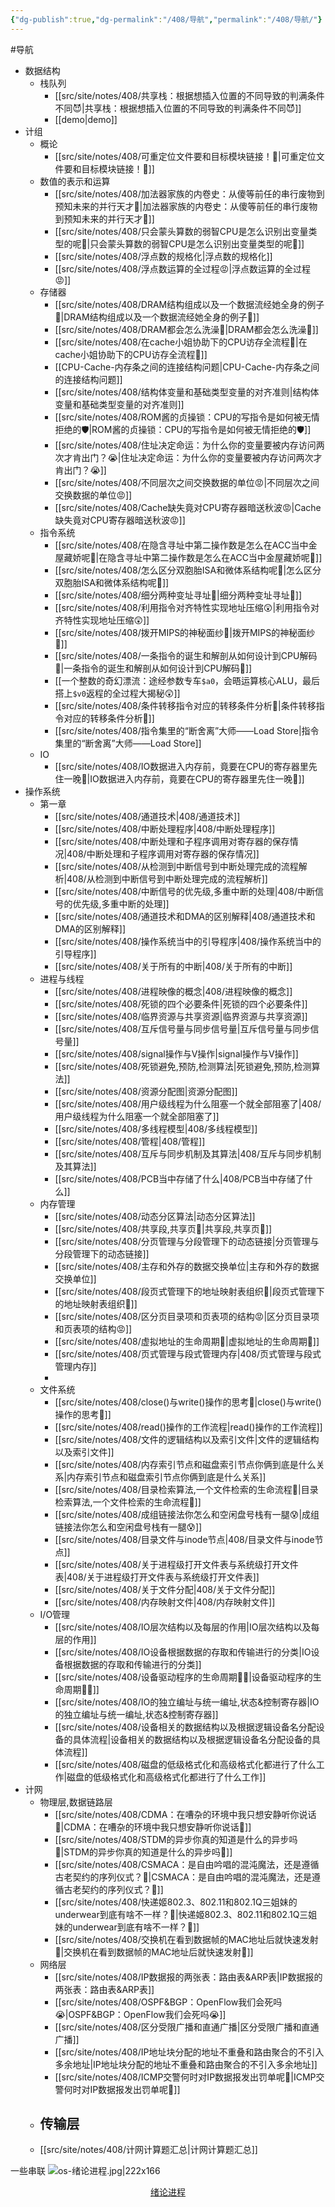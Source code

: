 ```yaml
---
{"dg-publish":true,"dg-permalink":"/408/导航","permalink":"/408/导航/"}
---
```



#导航
- 数据结构
	- 栈队列
		- [[src/site/notes/408/共享栈：根据想插入位置的不同导致的判满条件不同😈\|共享栈：根据想插入位置的不同导致的判满条件不同😈]]
		- [[demo\|demo]]
- 计组
	- 概论
		- [[src/site/notes/408/可重定位文件要和目标模块链接！🥵\|可重定位文件要和目标模块链接！🥵]]
	- 数值的表示和运算
		- [[src/site/notes/408/加法器家族的内卷史：从傻等前任的串行废物到预知未来的并行天才🤔\|加法器家族的内卷史：从傻等前任的串行废物到预知未来的并行天才🤔]]
		- [[src/site/notes/408/只会蒙头算数的弱智CPU是怎么识别出变量类型的呢🤔\|只会蒙头算数的弱智CPU是怎么识别出变量类型的呢🤔]]
		- [[src/site/notes/408/浮点数的规格化\|浮点数的规格化]]
		- [[src/site/notes/408/浮点数运算的全过程😡\|浮点数运算的全过程😡]]
	- 存储器
		- [[src/site/notes/408/DRAM结构组成以及一个数据流经她全身的例子🥵\|DRAM结构组成以及一个数据流经她全身的例子🥵]]
		- [[src/site/notes/408/DRAM都会怎么洗澡🥵\|DRAM都会怎么洗澡🥵]]
		- [[src/site/notes/408/在cache小姐协助下的CPU访存全流程🤔\|在cache小姐协助下的CPU访存全流程🤔]]
		- [[CPU-Cache-内存条之间的连接结构问题\|CPU-Cache-内存条之间的连接结构问题]]
		- [[src/site/notes/408/结构体变量和基础类型变量的对齐准则\|结构体变量和基础类型变量的对齐准则]]
		- [[src/site/notes/408/ROM酱的贞操锁：CPU的写指令是如何被无情拒绝的🛡️\|ROM酱的贞操锁：CPU的写指令是如何被无情拒绝的🛡️]]
		- [[src/site/notes/408/住址决定命运：为什么你的变量要被内存访问两次才肯出门？😭\|住址决定命运：为什么你的变量要被内存访问两次才肯出门？😭]]
		- [[src/site/notes/408/不同层次之间交换数据的单位😡\|不同层次之间交换数据的单位😡]]
		- [[src/site/notes/408/Cache缺失竟对CPU寄存器暗送秋波😡\|Cache缺失竟对CPU寄存器暗送秋波😡]]
	- 指令系统
		- [[src/site/notes/408/在隐含寻址中第二操作数是怎么在ACC当中金屋藏娇呢🤔\|在隐含寻址中第二操作数是怎么在ACC当中金屋藏娇呢🤔]]
		- [[src/site/notes/408/怎么区分双胞胎ISA和微体系结构呢🤔\|怎么区分双胞胎ISA和微体系结构呢🤔]]
		- [[src/site/notes/408/细分两种变址寻址🤔\|细分两种变址寻址🤔]]
		- [[src/site/notes/408/利用指令对齐特性实现地址压缩😲\|利用指令对齐特性实现地址压缩😲]]
		- [[src/site/notes/408/拨开MIPS的神秘面纱🥵\|拨开MIPS的神秘面纱🥵]]
		- [[src/site/notes/408/一条指令的诞生和解剖从如何设计到CPU解码🤔\|一条指令的诞生和解剖从如何设计到CPU解码🤔]]
		- [[一个整数的奇幻漂流：途经参数专车`$a0`，会晤运算核心ALU，最后搭上`$v0`返程的全过程大揭秘😲]]
		- [[src/site/notes/408/条件转移指令对应的转移条件分析🤔\|条件转移指令对应的转移条件分析🤔]]
		- [[src/site/notes/408/指令集里的“断舍离”大师——Load Store\|指令集里的“断舍离”大师——Load Store]]
	- IO
		- [[src/site/notes/408/IO数据进入内存前，竟要在CPU的寄存器里先住一晚🥵\|IO数据进入内存前，竟要在CPU的寄存器里先住一晚🥵]]
- 操作系统
	- 第一章
		- [[src/site/notes/408/通道技术\|408/通道技术]]
		- [[src/site/notes/408/中断处理程序\|408/中断处理程序]]
		- [[src/site/notes/408/中断处理和子程序调用对寄存器的保存情况\|408/中断处理和子程序调用对寄存器的保存情况]]
		- [[src/site/notes/408/从检测到中断信号到中断处理完成的流程解析\|408/从检测到中断信号到中断处理完成的流程解析]]
		- [[src/site/notes/408/中断信号的优先级,多重中断的处理\|408/中断信号的优先级,多重中断的处理]]
		- [[src/site/notes/408/通道技术和DMA的区别解释\|408/通道技术和DMA的区别解释]]
		- [[src/site/notes/408/操作系统当中的引导程序\|408/操作系统当中的引导程序]]
		- [[src/site/notes/408/关于所有的中断\|408/关于所有的中断]]
	- 进程与线程
		- [[src/site/notes/408/进程映像的概念\|408/进程映像的概念]]
		- [[src/site/notes/408/死锁的四个必要条件\|死锁的四个必要条件]]
		- [[src/site/notes/408/临界资源与共享资源\|临界资源与共享资源]]
		- [[src/site/notes/408/互斥信号量与同步信号量\|互斥信号量与同步信号量]]
		- [[src/site/notes/408/signal操作与V操作\|signal操作与V操作]]
		- [[src/site/notes/408/死锁避免,预防,检测算法\|死锁避免,预防,检测算法]]
		- [[src/site/notes/408/资源分配图\|资源分配图]]
		- [[src/site/notes/408/用户级线程为什么阻塞一个就全部阻塞了\|408/用户级线程为什么阻塞一个就全部阻塞了]]
		- [[src/site/notes/408/多线程模型\|408/多线程模型]]
		- [[src/site/notes/408/管程\|408/管程]]
		- [[src/site/notes/408/互斥与同步机制及其算法\|408/互斥与同步机制及其算法]]
		- [[src/site/notes/408/PCB当中存储了什么\|408/PCB当中存储了什么]]
	- 内存管理
		- [[src/site/notes/408/动态分区算法\|动态分区算法]]
		- [[src/site/notes/408/共享段,共享页🤔\|共享段,共享页🤔]]
		- [[src/site/notes/408/分页管理与分段管理下的动态链接\|分页管理与分段管理下的动态链接]]
		- [[src/site/notes/408/主存和外存的数据交换单位\|主存和外存的数据交换单位]]
		- [[src/site/notes/408/段页式管理下的地址映射表组织🥰\|段页式管理下的地址映射表组织🥰]]
		- [[src/site/notes/408/区分页目录项和页表项的结构😡\|区分页目录项和页表项的结构😡]]
		- [[src/site/notes/408/虚拟地址的生命周期🥰\|虚拟地址的生命周期🥰]]
		- [[src/site/notes/408/页式管理与段式管理内存\|408/页式管理与段式管理内存]]
		- 
	- 文件系统
		- [[src/site/notes/408/close()与write()操作的思考🤔\|close()与write()操作的思考🤔]]
		- [[src/site/notes/408/read()操作的工作流程\|read()操作的工作流程]]
		- [[src/site/notes/408/文件的逻辑结构以及索引文件\|文件的逻辑结构以及索引文件]]
		- [[src/site/notes/408/内存索引节点和磁盘索引节点你俩到底是什么关系\|内存索引节点和磁盘索引节点你俩到底是什么关系]]
		- [[src/site/notes/408/目录检索算法,一个文件检索的生命流程🤔\|目录检索算法,一个文件检索的生命流程🤔]]
		- [[src/site/notes/408/成组链接法你怎么和空闲盘号栈有一腿😰\|成组链接法你怎么和空闲盘号栈有一腿😰]]
		- [[src/site/notes/408/目录文件与inode节点\|408/目录文件与inode节点]]
		- [[src/site/notes/408/关于进程级打开文件表与系统级打开文件表\|408/关于进程级打开文件表与系统级打开文件表]]
		- [[src/site/notes/408/关于文件分配\|408/关于文件分配]]
		- [[src/site/notes/408/内存映射文件\|408/内存映射文件]]
	- I/O管理
		- [[src/site/notes/408/IO层次结构以及每层的作用\|IO层次结构以及每层的作用]]
		- [[src/site/notes/408/IO设备根据数据的存取和传输进行的分类\|IO设备根据数据的存取和传输进行的分类]]
		- [[src/site/notes/408/设备驱动程序的生命周期😮‍💨\|设备驱动程序的生命周期😮‍💨]]
		- [[src/site/notes/408/IO的独立编址与统一编址,状态&控制寄存器\|IO的独立编址与统一编址,状态&控制寄存器]]
		- [[src/site/notes/408/设备相关的数据结构以及根据逻辑设备名分配设备的具体流程\|设备相关的数据结构以及根据逻辑设备名分配设备的具体流程]]
		- [[src/site/notes/408/磁盘的低级格式化和高级格式化都进行了什么工作\|磁盘的低级格式化和高级格式化都进行了什么工作]]
- 计网
	- 物理层,数据链路层
		- [[src/site/notes/408/CDMA：在嘈杂的环境中我只想安静听你说话🥰\|CDMA：在嘈杂的环境中我只想安静听你说话🥰]]
		- [[src/site/notes/408/STDM的异步你真的知道是什么的异步吗🤔\|STDM的异步你真的知道是什么的异步吗🤔]]
		- [[src/site/notes/408/CSMACA：是自由吟唱的混沌魔法，还是遵循古老契约的序列仪式？🤔\|CSMACA：是自由吟唱的混沌魔法，还是遵循古老契约的序列仪式？🤔]]
		- [[src/site/notes/408/快递姬802.3、802.11和802.1Q三姐妹的underwear到底有啥不一样？🤔\|快递姬802.3、802.11和802.1Q三姐妹的underwear到底有啥不一样？🤔]]
		- [[src/site/notes/408/交换机在看到数据帧的MAC地址后就快速发射🥵\|交换机在看到数据帧的MAC地址后就快速发射🥵]]
	- 网络层
		- [[src/site/notes/408/IP数据报的两张表：路由表&ARP表\|IP数据报的两张表：路由表&ARP表]]
		- [[src/site/notes/408/OSPF&BGP：OpenFlow我们会死吗😭\|OSPF&BGP：OpenFlow我们会死吗😭]]
		- [[src/site/notes/408/区分受限广播和直通广播\|区分受限广播和直通广播]]
		- [[src/site/notes/408/IP地址块分配的地址不重叠和路由聚合的不引入多余地址\|IP地址块分配的地址不重叠和路由聚合的不引入多余地址]]
		- [[src/site/notes/408/ICMP交警何时对IP数据报发出罚单呢🤔\|ICMP交警何时对IP数据报发出罚单呢🤔]]
	- 传输层
		- 
	- [[src/site/notes/408/计网计算题汇总\|计网计算题汇总]]

一些串联
![os-绪论进程.jpg|222x166](/img/user/%E9%99%84%E4%BB%B6/os-%E7%BB%AA%E8%AE%BA%E8%BF%9B%E7%A8%8B.jpg)
<div style="text-align: center;">
  <a href="/408/绪论进程">绪论进程</a>
</div>
